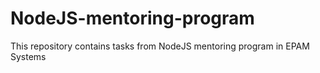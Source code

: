 # NodeJS-mentoring-program
This repository contains tasks from NodeJS mentoring program in EPAM Systems
